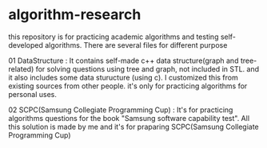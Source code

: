 # algorithm-research

this repository is for practicing academic algorithms and testing self-developed algorithms. There are several files for different purpose

01 DataStructure :
		It contains self-made c++ data structure(graph and tree-related) for solving questions using tree and graph, not included in STL.
		and it also includes some data sturucture (using c). I customized this from existing sources from other people. it's only for
		practicing algorithms for personal uses.
		
02 SCPC(Samsung Collegiate Programming Cup) :
		It's for practicing algorithms questions for the book "Samsung software capability test".
        All this solution is made by me and it's for praparing SCPC(Samsung Collegiate Programming Cup)
